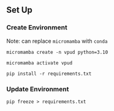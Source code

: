 ## Set Up

### Create Environment

Note: can replace `micromamba` with `conda`

```
micromamba create -n vpud python=3.10

micromamba activate vpud

pip install -r requirements.txt
```

### Update Environment
```
pip freeze > requirements.txt
```
